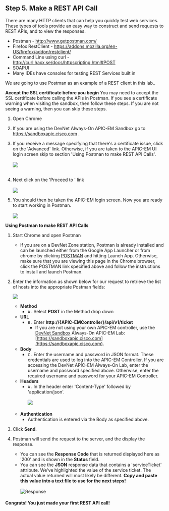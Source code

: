 ## Step 5. Make a REST API Call

There are many HTTP clients that can help you quickly test web services.  These types of tools provide an easy way to construct and send requests to REST APIs, and to view the responses.  

* Postman - <http://www.getpostman.com/>
* Firefox RestClient - <https://addons.mozilla.org/en-US/firefox/addon/restclient/>
* Command Line using curl  - <http://curl.haxx.se/docs/httpscripting.html#POST>
* SOAPUI
* Many IDEs have consoles for testing REST Services built in

We are going to use Postman as an example of a REST client in this lab..

**Accept the SSL certificate before you begin**
You may need to accept the SSL certificate before calling the APIs in Postman.  If you see a certificate warning when visiting the sandbox, then follow these steps.  If you are not seeing a warning, then you can skip these steps.

1. Open Chrome
2. If you are using the DevNet Always-On APIC-EM Sandbox go to https://sandboxapic.cisco.com .
3. If you receive a message specifying that there's a certificate issue, click on the 'Advanced' link.  Otherwise, if you are taken to the APIC-EM UI login screen skip to section 'Using Postman to make REST API Calls'.<br/><br/>
![](/posts/files/coding-101-rest-basics-ga/assets/images/ssl1.png)<br/><br/>
4. Next click on the 'Proceed to <your IP>' link<br/><br/>
![](/posts/files/coding-101-rest-basics-ga/assets/images/ssl2.png)

5. You should then be taken the APIC-EM login screen. Now you are ready to start working in Postman.<br/><br/>
![](/posts/files/coding-101-rest-basics-ga/assets/images/ssl3.png)

**Using Postman to make REST API Calls**
1. Start Chrome and open Postman
	* If you are on a DevNet Zone station, Postman is already installed and can be launched either from the Google App Launcher or from chrome by clicking <a href="https://chrome.google.com/webstore/detail/postman/fhbjgbiflinjbdggehcddcbncdddomop?hl=en" target="_blank">POSTMAN</a> and hitting Launch App.  Otherwise, make sure that you are viewing this page in the Chrome browser, click the POSTMAN link specified above and follow the instructions to install and launch Postman.

2. Enter the information as shown below for our request to retrieve the list of hosts into the appropriate Postman fields:

   ![](/posts/files/coding-101-rest-basics-ga/assets/images/postman1.png)

	* **Method**
		* ``A.``  Select **POST** in the Method drop down
	* **URL**
		* ``B.`` Enter **http://{APIC-EMController}/api/v1/ticket**
			* If you are not using your own APIC-EM controller, use the [DevNet Sandbox](https://developer.cisco.com/site/devnet/sandbox/) Always-On APIC-EM Lab: [https://sandboxapic.cisco.com](https://sandboxapic.cisco.com).
	* **Body**
		* ``C.`` Enter the username and password in JSON format.  These credentials are used to log into the APIC-EM Controller.  If you are accessing the DevNet APIC-EM Always-On Lab, enter the username and password specified above.  Otherwise, enter the required username and password for your APIC-EM Controller.
	* **Headers**
		* ``A.`` In the header enter 'Content-Type'  followed by 'application/json'.<br/><br/>
		![](/posts/files/coding-101-rest-basics-ga/assets/images/postman2.png)<br/><br/>
	* **Authentication**
		* Authentication is entered via the Body as specified above.
3. Click **Send**.
4. Postman will send the request to the server, and the display the response.
	* You can see the **Response Code** that is returned displayed here as '200' and is shown in the **Status** field.
	* You can see the **JSON** response data that contains a 'serviceTicket' attribute. We've highlighted the value of the service ticket.  The actual value returned will most likely be different. **Copy and paste this value into a text file to use for the next steps!**<br/><br/>
    ![](/posts/files/coding-101-rest-basics-ga/assets/images/postman3.png "Response")

#### Congrats! You just made your first REST API call! ####
